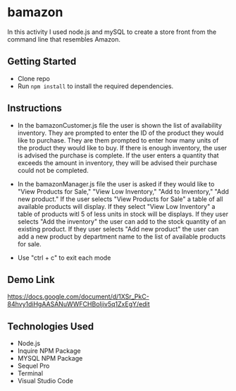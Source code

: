# bamazon
In this activity I used node.js and mySQL to create a store front from the command line that resembles Amazon.

## Getting Started
* Clone repo
* Run `npm install` to install the required dependencies.

## Instructions
* In the bamazonCustomer.js file the user is shown the list of availability inventory. They are prompted to enter the ID of the product they would like to purchase.  They are them prompted to enter how many units of the product they would like to buy. If there is enough inventory, the user is advised the purchase is complete. If the user enters a quantity that exceeds the amount in inventory, they will be advised their purchase could not be completed.

* In the bamazonManager.js file the user is asked if they would like to "View Products for Sale," "View Low Inventory," "Add to Inventory," "Add new product." If the user selects "View Products for Sale" a table of all available products will display. If they select "View Low Inventory" a table of products witl 5 of less units in stock will be displays. If they user selects "Add the inventory" the user can add to the stock quantity of an existing product. If they user selects "Add new product" the user can add a new product by department name to the list of available products for sale.

* Use "ctrl + c" to exit each mode

## Demo Link
https://docs.google.com/document/d/1XSr_PkC-84hvy1diHgAASANuWWFCHBoIjiv5q1ZxEgY/edit


## Technologies Used
* Node.js
* Inquire NPM Package
* MYSQL NPM Package
* Sequel Pro
* Terminal
* Visual Studio Code